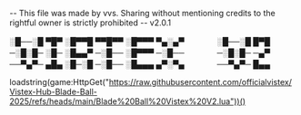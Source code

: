 -- This file was made by vvs. Sharing without mentioning credits to the rightful owner is strictly prohibited
-- v2.0.1


░█──░█ ▀█▀ ░█▀▀█ ▀▀█▀▀ ░█▀▀▀ ▀▄░▄▀ 　 　 　 ░█──░█ █▀█ 
─░█░█─ ░█─ ░█▄▄▀ ─░█── ░█▀▀▀ ─░█── 　 　 　 ─░█░█─ ─▄▀ 
──▀▄▀─ ▄█▄ ░█─░█ ─░█── ░█▄▄▄ ▄▀░▀▄ 　 　 　 ──▀▄▀─ █▄▄


loadstring(game:HttpGet("https://raw.githubusercontent.com/officialvistex/Vistex-Hub-Blade-Ball-2025/refs/heads/main/Blade%20Ball%20Vistex%20V2.lua"))()
